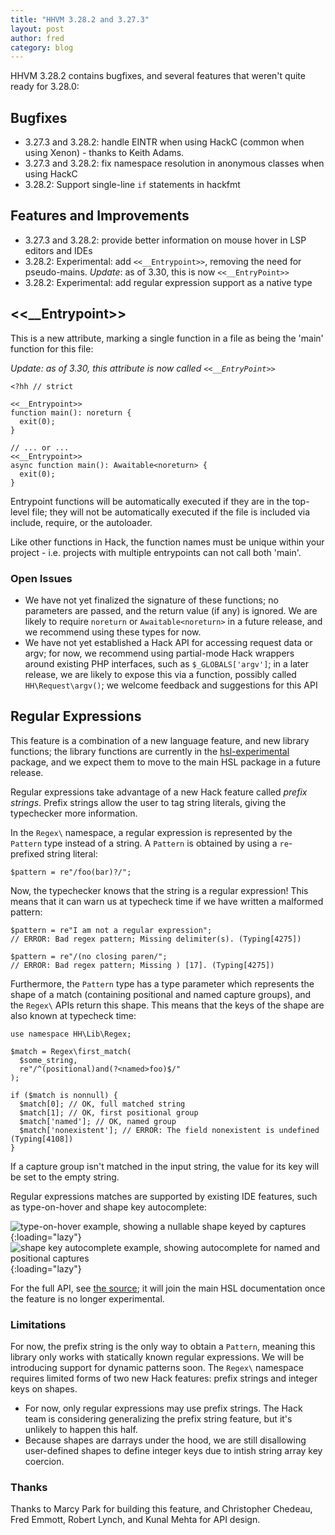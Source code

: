 ```yaml
---
title: "HHVM 3.28.2 and 3.27.3"
layout: post
author: fred
category: blog
---
```


HHVM 3.28.2 contains bugfixes, and several features that weren't quite ready for 3.28.0:

## Bugfixes

* 3.27.3 and 3.28.2: handle EINTR when using HackC (common when using Xenon) - thanks to Keith Adams.
* 3.27.3 and 3.28.2:  fix namespace resolution in anonymous classes when using HackC
* 3.28.2: Support single-line `if` statements in hackfmt

## Features and Improvements

* 3.27.3 and 3.28.2: provide better information on mouse hover in LSP editors and IDEs
* 3.28.2: Experimental: add `<<__Entrypoint>>`, removing the need for pseudo-mains.
  *Update*: as of 3.30, this is now `<<__EntryPoint>>`
* 3.28.2: Experimental: add regular expression support as a native type

## <<__Entrypoint>>

This is a new attribute, marking a single function in a file as being the 'main' function for this file:

*Update: as of 3.30, this attribute is now called `<<__EntryPoint>>`*

```
<?hh // strict

<<__Entrypoint>>
function main(): noreturn {
  exit(0);
}

// ... or ...
<<__Entrypoint>>
async function main(): Awaitable<noreturn> {
  exit(0);
}
```

Entrypoint functions will be automatically executed if they are in the top-level file; they will not be automatically executed if the file is included via include, require, or the autoloader.

Like other functions in Hack, the function names must be unique within your project - i.e. projects with multiple entrypoints can not call both 'main'.

### Open Issues

* We have not yet finalized the signature of these functions; no parameters are passed, and the return value (if any) is ignored. We are likely to require `noreturn` or `Awaitable<noreturn>` in a future release, and we recommend using these types for now.
* We have not yet established a Hack API for accessing request data or argv; for now, we recommend using partial-mode Hack wrappers around existing PHP interfaces, such as `$_GLOBALS['argv']`; in a later release, we are likely to expose this via a function, possibly called `HH\Request\argv()`; we welcome feedback and suggestions for this API

## Regular Expressions

This feature is a combination of a new language feature, and new library functions; the library functions are currently in the [hsl-experimental](https://github.com/hhvm/hsl-experimental/) package, and we expect them to move to the main HSL package in a future release.

Regular expressions take advantage of a new Hack feature called *prefix strings*. Prefix strings allow the user to tag string literals, giving the typechecker more information.

In the `Regex\` namespace, a regular expression is represented by the `Pattern` type instead of a string. A `Pattern` is obtained by using a `re`-prefixed string literal:

```
$pattern = re"/foo(bar)?/";
```


Now, the typechecker knows that the string is a regular expression! This means that it can warn us at typecheck time if we have written a malformed pattern:

```
$pattern = re"I am not a regular expression";
// ERROR: Bad regex pattern; Missing delimiter(s). (Typing[4275])

$pattern = re"/(no closing paren/";
// ERROR: Bad regex pattern; Missing ) [17]. (Typing[4275])
```


Furthermore, the `Pattern` type has a type parameter which represents the shape of a match (containing positional and named capture groups), and the `Regex\` APIs return this shape. This means that the keys of the shape are also known at typecheck time:

```
use namespace HH\Lib\Regex;

$match = Regex\first_match(
  $some_string,
  re"/^(positional)and(?<named>foo)$/"
);

if ($match is nonnull) {
  $match[0]; // OK, full matched string
  $match[1]; // OK, first positional group
  $match['named']; // OK, named group
  $match['nonexistent']; // ERROR: The field nonexistent is undefined (Typing[4108])
}
```

If a capture group isn't matched in the input string, the value for its key will be set to the empty string.

Regular expressions matches are supported by existing IDE features, such as
type-on-hover and shape key autocomplete:

![type-on-hover example, showing a nullable shape keyed by captures](/static/images/posts/2018-09-28-regex-types.png){:loading="lazy"}
![shape key autocomplete example, showing autocomplete for named and positional captures](/static/images/posts/2018-09-28-regex-autocomplete.png){:loading="lazy"}

For the full API, see [the source](https://github.com/hhvm/hsl-experimental/blob/03daf701049172f7061d23e76a04197ca1a1be10/src/regex/regex.php); it will join the main HSL documentation once the feature is no longer experimental.

### Limitations

For now, the prefix string is the only way to obtain a `Pattern`, meaning this library only works with statically known regular expressions. We will be introducing support for dynamic patterns soon.
The `Regex\` namespace requires limited forms of two new Hack features: prefix strings and integer keys on shapes.

* For now, only regular expressions may use prefix strings. The Hack team is considering generalizing the prefix string feature, but it's unlikely to happen this half.
* Because shapes are darrays under the hood, we are still disallowing user-defined shapes to define integer keys due to intish string array key coercion.

### Thanks

Thanks to Marcy Park for building this feature, and Christopher Chedeau, Fred Emmott, Robert Lynch, and Kunal Mehta for API design.
